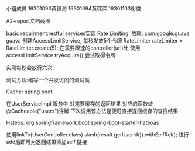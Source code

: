 小组成员 16301093黄镇海  16301094黄琛深  16301103谢俊

A2-report文档截图

basic requirment:restful services实现
Rate Limiting:
依赖:
	<groupId>com.google.guava</groupId>
	<artifactId>guava</artifactId>
创建AccessLimitService,
每秒发放5个令牌		RateLimiter rateLimiter = RateLimiter.create(5);
在需要限速的controller(url)处,使用accessLimitService.tryAcquire() 尝试取得令牌

实测每秒会放行六次

测试方法:编写一个并发访问的测试类

Cache:
spring boot

在UserServiceImpl 服务中,对需要缓存的返回结果 对应的函数做@Cacheable("users")注解
下次调用该方法是便可直接返回缓存的查找结果



Hateos:
<groupId>org.springframework.boot</groupId>
 <artifactId>spring-boot-starter-hateoas</artifactId>
 
 使用linkTo(UserController.class).slash(result.getUserId()).withSelfRel();
 进行add后即可为返回结果添加self 链接
 
